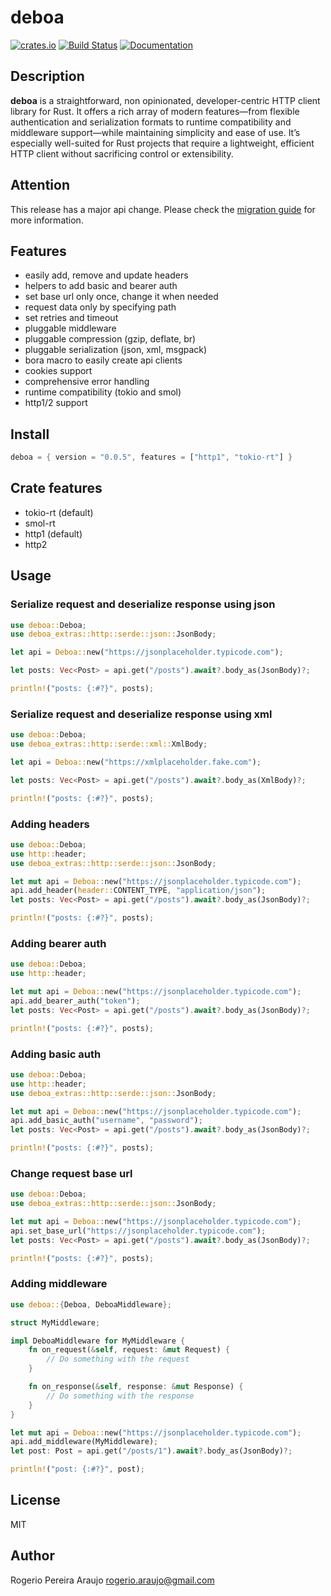 # deboa

[![crates.io](https://img.shields.io/crates/v/deboa?style=flat-square)](https://crates.io/crates/deboa) [![Build Status](https://github.com/ararog/deboa/actions/workflows/rust.yml/badge.svg?event=push)](https://github.com/ararog/deboa/actions/workflows/rust.yml) [![Documentation](https://docs.rs/deboa/badge.svg)](https://docs.rs/deboa/latest/deboa)

## Description

**deboa** is a straightforward, non opinionated, developer-centric HTTP client library for Rust. It offers a rich array of modern features—from flexible authentication and serialization formats to runtime compatibility and middleware support—while maintaining simplicity and ease of use. It’s especially well-suited for Rust projects that require a lightweight, efficient HTTP client without sacrificing control or extensibility.

## Attention

This release has a major api change. Please check the [migration guide](https://github.com/ararog/deboa/blob/main/MIGRATION_GUIDE.md) for more information.

## Features

- easily add, remove and update headers
- helpers to add basic and bearer auth
- set base url only once, change it when needed
- request data only by specifying path
- set retries and timeout
- pluggable middleware
- pluggable compression (gzip, deflate, br)
- pluggable serialization (json, xml, msgpack)
- bora macro to easily create api clients
- cookies support
- comprehensive error handling
- runtime compatibility (tokio and smol)
- http1/2 support 

## Install

```rust
deboa = { version = "0.0.5", features = ["http1", "tokio-rt"] }
```

## Crate features

- tokio-rt (default)
- smol-rt
- http1 (default)
- http2

## Usage

### Serialize request and deserialize response using json

```rust
use deboa::Deboa;
use deboa_extras::http::serde::json::JsonBody;

let api = Deboa::new("https://jsonplaceholder.typicode.com");

let posts: Vec<Post> = api.get("/posts").await?.body_as(JsonBody)?;

println!("posts: {:#?}", posts);
```

### Serialize request and deserialize response using xml

```rust
use deboa::Deboa;
use deboa_extras::http::serde::xml::XmlBody;

let api = Deboa::new("https://xmlplaceholder.fake.com");

let posts: Vec<Post> = api.get("/posts").await?.body_as(XmlBody)?;

println!("posts: {:#?}", posts);
```

### Adding headers

```rust
use deboa::Deboa;
use http::header;
use deboa_extras::http::serde::json::JsonBody;

let mut api = Deboa::new("https://jsonplaceholder.typicode.com");
api.add_header(header::CONTENT_TYPE, "application/json");
let posts: Vec<Post> = api.get("/posts").await?.body_as(JsonBody)?;

println!("posts: {:#?}", posts);
```

### Adding bearer auth

```rust
use deboa::Deboa;
use http::header;

let mut api = Deboa::new("https://jsonplaceholder.typicode.com");
api.add_bearer_auth("token");
let posts: Vec<Post> = api.get("/posts").await?.body_as(JsonBody)?;

println!("posts: {:#?}", posts);
```

### Adding basic auth

```rust
use deboa::Deboa;
use http::header;
use deboa_extras::http::serde::json::JsonBody;

let mut api = Deboa::new("https://jsonplaceholder.typicode.com");
api.add_basic_auth("username", "password");
let posts: Vec<Post> = api.get("/posts").await?.body_as(JsonBody)?;

println!("posts: {:#?}", posts);
```

### Change request base url

```rust
use deboa::Deboa;
use deboa_extras::http::serde::json::JsonBody;

let mut api = Deboa::new("https://jsonplaceholder.typicode.com");
api.set_base_url("https://jsonplaceholder.typicode.com");
let posts: Vec<Post> = api.get("/posts").await?.body_as(JsonBody)?;

println!("posts: {:#?}", posts);
```

### Adding middleware

```rust
use deboa::{Deboa, DeboaMiddleware};

struct MyMiddleware;

impl DeboaMiddleware for MyMiddleware {
    fn on_request(&self, request: &mut Request) {
        // Do something with the request
    }

    fn on_response(&self, response: &mut Response) {
        // Do something with the response
    }
}

let mut api = Deboa::new("https://jsonplaceholder.typicode.com");
api.add_middleware(MyMiddleware);
let post: Post = api.get("/posts/1").await?.body_as(JsonBody)?;

println!("post: {:#?}", post);
```

## License

MIT

## Author

Rogerio Pereira Araujo <rogerio.araujo@gmail.com>
